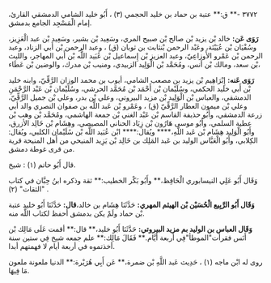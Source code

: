 ٣٧٧٢ -** ق:** عتبة بن حماد بن خليد الحجمي (٣) ، أَبُو خليد الشامي الدمشقي القارئ، إمام الْمَسْجِد الجامع بدمشق.

**رَوَى عَن:** خالد بْن يزيد بْن صالح بْن صبيح المري، وسَعِيد بْن بشير، وسَعِيد بْن عبد الْعَزِيز، وسُفْيَان بْن عُيَيْنَة، وعَبْد الرحمن بْنثابت بن ثوبان (ق) ، وعبد الرحمن بْن أَبي الزناد، وعبد الرحمن بْن عَمْرو الأَوزاعِيّ، وعبد العزيز بْن إِسماعيل بْن عُبَيد اللَّه بْن أَبي المهاجر، والليث بْن سعد، ومالك بْن أنس، ومُحَمَّد بْن الْوَلِيد الزبيدي، ومنيب بْن مدرك، والوضين بْن عَطَاء،

**رَوَى عَنه:** إِبْرَاهِيم بْن يزيد بن مصعب الشامي، أيوب بن محمد الوزان الرَّقِّيّ، وابنه خليد بْن أَبي خليد الحكمي، وسُلَيْمان بْن أَحْمَد بْن مُحَمَّد الحرشي، وسُلَيْمان بْن عَبْد الرَّحْمَنِ الدمشقي، والعباس بْن الْوَلِيد بْن مزيد البيروتي، وعلي بْن بدر، وعلي بْن جميل الرَّقِّيّ، وعلي بْن ميمون العطار الرَّقِّيّ (ق) ، وعَمْرو بْن عَبد اللَّه بن صفوان النصري والد أبي زرعة الدمشقي، وأَبُو حذيفة القاسم بْن عَبْد الغني بْن جمعة الهاشمي، ومُحَمَّد بْن وهب بْن عطية السلمي، وأَبُو موسى هَارُون بْن زِيَاد الحناني المصيصي، وهِشَام بْن خَالِد الأزرق، وأَبُو الْوَلِيد هِشَام بْن عَبد اللَّهِ،**** ويُقال:**** ابْن عُبَيد اللَّه بْن سُلَيْمان الكلبي، ويُقال: الكِلابي، وأَبُو الْعَبَّاس الوليد بن عَبد المَلِك بن خَالِد بْن يَزِيد المنيحي من أَهل المنيحة قرية من قرى غوطة دمشق.

قال أَبُو حاتم (١) : شيخ.

وَقَال أَبُو عَلِي النيسابوري الْحَافِظ،** وأَبُو بَكْر الخطيب:** ثقة وذكره ابنُ حِبَّان في كتاب "الثقات" (٢) .

**وَقَال أَبُو الرَّبِيع الْحُسَيْن بْن الهيثم المهري:** حَدَّثَنَا هِشَام بن خالد،**قال:** حَدَّثَنَا أَبُو خليد عتبة بْن حماد ولَمْ يكن بدمشق أحفظ لكتاب اللَّه منه.

**وَقَال العباس بن الوليد بم مزيد البيروتي:** حَدَّثَنَا أَبُو خليد،** قال:** أقمت عَلَى مَالِك بْن أَنَس فقرأت"الموطأ"فِي أربعة أَيَّام.** فَقَالَ مَالِك:** علم جمعه شيخ فِي ستين سنة أخذتموه في أربعة أيام لا فهمتهم أبدا.

روى له ابْن ماجه (١) ، حَدِيث عَبد اللَّهِ بْن ضمرة،** عَن أَبِي هُرَيْرة:** الدنيا ملعونة ملعون مَا فِيهَا.
